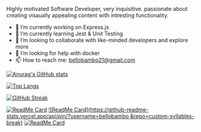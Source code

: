 
Highly motivated Software Developer, very inquisitive.
passionate about creating visaually appealing content with intresting functionality.

- 🔭 I’m currently working on Express.js
- 🌱 I’m currently learning Jest & Unit Testing
- 👯 I’m looking to collaborate with like-minded developers and explore more
- 🤔 I’m looking for help with docker
- 📫 How to reach me: bellobambo21@gmail.com


[![Anurag's GitHub stats](https://github-readme-stats.vercel.app/api?username=bellobambo&count_private=true&show_icons=true&theme=radical)](https://github.com/bellobambo/github-readme-stats)

[![Top Langs](https://github-readme-stats.vercel.app/api/top-langs/?username=bellobambo&layout=compact&count_private=true&show_icons=true&theme=radical)](https://github.com/bellobambo/github-readme-stats)

[![GitHub Streak](https://github-readme-streak-stats.herokuapp.com?user=bellobambo&theme=radical)](https://git.io/streak-stats)

[![ReadMe Card](https://github-readme-stats.vercel.app/api/pin/?username=bellobambo&repo=FFNC)](https://github.com/bellobambo/FFNC)
[![ReadMe Card](https://github-readme-stats.vercel.app/api/pin/?username=bellobambo
&repo=custom-syllables-break)](https://github.com/bellobambo/custom-syllables-break)
[![ReadMe Card](https://github-readme-stats.vercel.app/api/pin/?username=sengkyaut&repo=MyOCR)](https://github.com/bellobambo/MyOCR)
